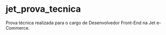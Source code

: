 # jet_prova_tecnica
Prova técnica realizada para o cargo de Desenvolvedor Front-End na Jet e-Commerce.

